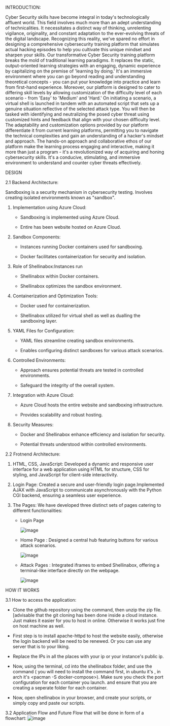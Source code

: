 INTRODUCTION:

Cyber Security skills have become integral in today's technologically affluent world. This field involves much more than an adept understanding of technicalities. It necessitates a distinct way of thinking, unrelenting vigilance, originality, and constant adaptation to the ever-evolving threats of the digital landscape. Recognizing this reality, we've spared no effort in designing a comprehensive cybersecurity training platform that simulates actual hacking episodes to help you cultivate this unique mindset and sharpen your skills.
Our transformative Cyber Security training platform breaks the mold of traditional
learning paradigms. It replaces the static, output-oriented learning strategies with an engaging, dynamic experience by capitalizing on the premise of 'learning by doing.' It's an immersive environment where you can go beyond reading and understanding theoretical concepts - you can put your knowledge into practice and learn from first-hand experience.
Moreover, our platform is designed to cater to differing skill levels by allowing customization of the difficulty level of each scenario - from 'Easy' to 'Medium' and 'Hard.' On initiating a scenario, a virtual shell is launched in tandem with an automated script that sets up a genuine situation reflective of the selected attack
type. You will then be tasked with identifying and neutralizing the posed cyber threat using customized hints and feedback that align with your chosen difficulty level. The adaptability and customization options provided by our platform differentiate it from current learning platforms, permitting you to navigate the technical complexities and gain an understanding of a hacker's mindset and approach.
The hands-on approach and collaborative ethos of our platform make the learning process engaging and interactive, making it more than just a program - it's a revolutionized way of acquiring and honing cybersecurity skills. It's a conducive, stimulating, and immersive environment to understand and counter cyber threats effectively.

DESIGN

  2.1 Backend Architecture:
  
   Sandboxing is a security mechanism in cybersecurity testing. Involves creating isolated environments known as "sandbox". 
  
  1. Implementation using Azure Cloud:
        
      - Sandboxing is implemented using Azure Cloud.
        
      - Entire has been website hosted on Azure Cloud.
        
  2. Sandbox Components:
      - Instances running Docker containers used for sandboxing.
       
      - Docker facilitates containerization for security and isolation.
        
  3. Role of Shellinabox:Instances run
       
      - Shellinabox within Docker containers.
       
      - Shellinabox optimizes the sandbox environment.
  
  4. Containerization and Optimization Tools:
      - Docker used for containerization.
      
      - Shellinabox utilized for virtual shell as well as dualling the sandboxing layer.
  
  5. YAML Files for Configuration:
       
      - YAML files streamline creating sandbox environments.
       
      - Enables configuring distinct sandboxes for various attack scenarios.
  
  6. Controlled Environments:
       
      - Approach ensures potential threats are tested in controlled environments.
       
      - Safeguard the integrity of the overall system.

  7. Integration with Azure Cloud:
       
      - Azure Cloud hosts the entire website and sandboxing infrastructure.
       
      - Provides scalability and robust hosting.

  8. Security Measures:
       
      - Docker and Shellinabox enhance efficiency and isolation for security.
       
      - Potential threats understood within controlled environments.
  
2.2 Frotnend Architecture:
    
  1. HTML, CSS, JavaScript: Developed a dynamic and responsive user interface for a web application using HTML for structure, CSS for styling, and JavaScript for client-side interactivity.
  
  2. Login Page: Created a secure and user-friendly login page.Implemented AJAX with JavaScript to communicate asynchronously with the Python CGI backend, ensuring a seamless user experience.
  
  3. The Pages: We have developed three distinct sets of pages catering to different functionalities:
      
      - Login Page

         ![image](https://github.com/VoIDWALkER7/Incident-Response-Simulator/assets/84080270/4df1150f-bc29-4fe8-b45e-371df0920445)
      
      - Home Page : Designed a central hub featuring buttons for various attack scenarios.

         ![image](https://github.com/VoIDWALkER7/Incident-Response-Simulator/assets/84080270/ba7f7326-4374-4ce4-b0f0-c844408e6605)
      
      - Attack Pages : Integrated iframes to embed Shellinabox, offering a terminal-like interface directly on the webpage.

        ![image](https://github.com/VoIDWALkER7/Incident-Response-Simulator/assets/84080270/e05418b1-5b97-4ba5-9ebe-f55191d8e930)

HOW IT WORKS
   
  3.1 How to access the application:
     
  - Clone the github repository using the <git clone> command, then unzip the zip file. [advisable that the git cloning has been done inside a cloud instance. Just makes it easier for you to host in online. Otherwise it works just fine on host machine as well.
  
  - First step is to install apache-httpd to host the website easily, otherwise the login backend will be need to be renewed. Or you can use any server that is to your liking. 
  
  - Replace the IPs in all the places with your ip or your instance's public ip.
  
  - Now, using the terminal, cd into the shellinabox folder, and use the command <docker-compose up> ( you will need to install the command first, in ubuntu it's <apt-get install docker-compose>, in arch it's <pacman -S docker-compose>). Make sure you check the port configuration for each container you launch. and ensure that you are creating a seperate folder for each container.
  
  - Now, open shellinabox in your browser, and create your scripts, or simply copy and paste our scripts.
  
   3.2 Application Flow and Future Flow that will be done in form of a flowchart:
     ![image](https://github.com/VoIDWALkER7/Incident-Response-Simulator/assets/84080270/1984c39c-0ff0-49ec-a687-7c4cd2af8746)

       
